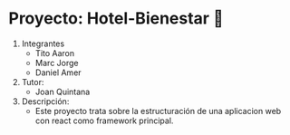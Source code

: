 # Proyecto: Hotel-Bienestar :hotel:
 1. Integrantes 
    * Tito Aaron
    * Marc Jorge
    * Daniel Amer
 2. Tutor:
    * Joan Quintana
 3. Descripción:
    * Este proyecto trata sobre la estructuración de una aplicacion web con react como framework principal.
